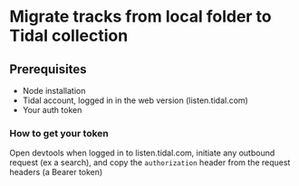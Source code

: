 # Migrate tracks from local folder to Tidal collection

## Prerequisites

* Node installation
* Tidal account, logged in in the web version (listen.tidal.com)
* Your auth token

### How to get your token

Open devtools when logged in to listen.tidal.com, initiate any outbound request (ex a search), and copy the `authorization` header from the request headers (a Bearer token)

